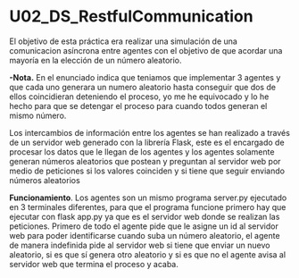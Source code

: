 # U02_DS_RestfulCommunication

El objetivo de esta práctica era realizar una simulación de una comunicacion asíncrona entre agentes con el objetivo de que acordar una mayoría en la elección de un número aleatorio.

**-Nota.** En el enunciado indica que teniamos que implementar 3 agentes y que cada uno generara un numero aleatorio hasta conseguir que dos de ellos coincidieran deteniendo el proceso, yo me he equivocado y lo he hecho para que se detengar el proceso para cuando todos generan el mismo número.

Los intercambios de información entre los agentes se han realizado a través de un servidor web generado con la librería Flask, este es el encargado de procesar los datos que le llegan de los agentes y los agentes solamente generan números aleatorios que postean y preguntan al servidor web por medio de peticiones si los valores coinciden y si tiene que seguir enviando números aleatorios

**Funcionamiento**. Los agentes son un mismo programa server.py ejecutado en 3 terminales diferentes, para que el programa funcione primero hay que ejecutar con flask app.py ya que es el servidor web donde se realizan las peticiones. Primero de todo el agente pide que le asigne un id al servidor web para poder identificarse cuando suba un número aleatorio, el agente de manera indefinida pide al servidor web si tiene que enviar un nuevo aleatorio, si es que sí genera otro aleatorio y si es que no el agente avisa al servidor web que termina el proceso y acaba.
